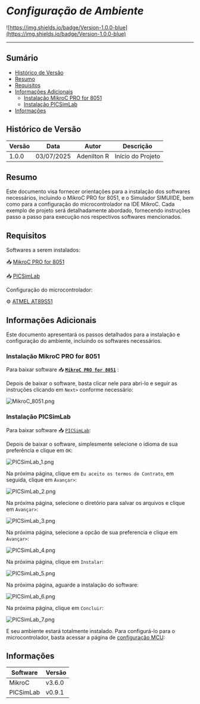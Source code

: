 # _Configuração de Ambiente_

![https://img.shields.io/badge/Version-1.0.0-blue](https://img.shields.io/badge/Version-1.0.0-blue)

---

## Sumário

- [Histórico de Versão](#histórico-de-versão)
- [Resumo](#resumo)
- [Requisitos](#requisitos)
- [Informações Adicionais](#informações-adicionais)
    - [Instalação MikroC PRO for 8051](#instalação-mikroc-pro-for-8051)
    - [Instalação PICSimLab](#instalação-picsimlab)
- [Informações](#informações)

## Histórico de Versão

| Versão | Data       | Autor       | Descrição         |
|--------|------------|-------------|-------------------|
| 1.0.0  | 03/07/2025 | Adenilton R | Início do Projeto |

## Resumo

Este documento visa fornecer orientações para a instalação dos softwares necessários, incluindo o MikroC PRO for 8051,  e o Simulador SIMUIIDE, bem como para a configuração do microcontrolador na IDE MikroC. Cada exemplo de projeto será detalhadamente abordado, fornecendo instruções passo a passo para execução nos respectivos softwares mencionados.

## Requisitos

Softwares a serem instalados:

📥 [MikroC PRO for 8051](https://www.mikroe.com/mikroc-8051?srsltid=AfmBOopc2xZxeMrh-US4Qz6_vOXNgmxq8X2hel19F0kcMwG2A1uu6IS-)

📥 [PICSimLab](https://sourceforge.net/projects/picsim/)

Configuração do microcontrolador:

⚙️ [ATMEL AT89S51](https://github.com/AdeniltonR/Exemplos-de-firmware-para-8051/tree/main/ATMEL-AT89S52)

## Informações Adicionais

Este documento apresentará os passos detalhados para a instalação e configuração do ambiente, incluindo os softwares necessários.

### Instalação MikroC PRO for 8051

Para baixar software 📥 [**`MikroC PRO for 8051`**](https://www.mikroe.com/mikroc-8051?srsltid=AfmBOopc2xZxeMrh-US4Qz6_vOXNgmxq8X2hel19F0kcMwG2A1uu6IS-) :

Depois de baixar o software, basta clicar nele para abri-lo e seguir as instruções clicando em `Next>` conforme necessário:

![MikroC_8051.png](Docs/MikroC_8051.png)

### Instalação PICSimLab

Para baixar software 📥 [`PICSimLab`](https://sourceforge.net/projects/picsim/):

Depois de baixar o software, simplesmente selecione o idioma de sua preferência e clique em `OK`:

![PICSimLab_1.png](Docs/PICSimLab_1.png)

Na próxima página, clique em `Eu aceito os termos do Contrato`, em seguida, clique em `Avançar>`:

![PICSimLab_2.png](Docs/PICSimLab_2.png)

Na próxima página, selecione o diretório para salvar os arquivos e clique em `Avançar>`:

![PICSimLab_3.png](Docs/PICSimLab_3.png)

Na próxima página, selecione a opcão de sua preferencia e clique em `Avançar>`:

![PICSimLab_4.png](Docs/PICSimLab_4.png)

Na próxima página, clique em `Instalar`:

![PICSimLab_5.png](Docs/PICSimLab_5.png)

Na próxima página, aguarde a instalação do software:

![PICSimLab_6.png](Docs/PICSimLab_6.png)

Na próxima página, clique em `Concluir`:

![PICSimLab_7.png](Docs/PICSimLab_7.png)

E seu ambiente estará totalmente instalado. Para configurá-lo para o microcontrolador, basta acessar a página de [configuração MCU](https://github.com/AdeniltonR/Exemplos-de-firmware-para-8051/tree/main/Configuracao-MCU):

## Informações

| Software   | Versão |
|------------|--------|
| MikroC     | v3.6.0 |
| PICSimLab  | v0.9.1 |